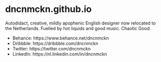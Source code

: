 # dncnmckn.github.io

<p>Autodidact, creative, mildly apophenic English designer now relocated to the Netherlands. Fuelled by hot liquids and good music. Chaotic Good.</p>

<ul>
<li>Behance:    https://www.behance.net/dncnmckn</li>
<li>Dribbble:   https://dribbble.com/dncnmckn</li>
<li>Twitter:    https://twitter.com/dncnmckn</li>
<li>LinkedIn:   https://nl.linkedin.com/in/dncnmckn</li>
</ul>
